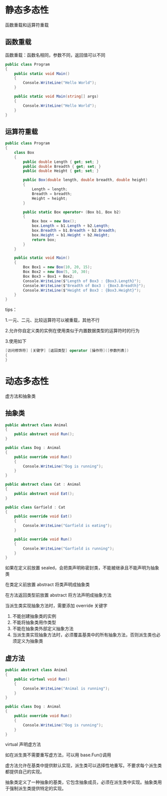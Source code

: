 # 静态多态性

函数重载和运算符重载

## 函数重载

函数重载：函数名相同，参数不同，返回值可以不同

```C#
public class Program
{
    public static void Main()
    {
        Console.WriteLine("Hello World");
    }

    public static void Main(string[] args)
    {
        Console.WriteLine("Hello World");
    }
}
```

## 运算符重载

```C#
public class Program
{
    class Box
    {
        public double Length { get; set; }
        public double Breadth { get; set; }
        public double Height { get; set; }

        public Box(double length, double breadth, double height)
        {
            Length = length;
            Breadth = breadth;
            Height = height;
        }

        public static Box operator+ (Box b1, Box b2)
        {
            Box box = new Box();
            box.Length = b1.Length + b2.Length;
            box.Breadth = b1.Breadth + b2.Breadth;
            box.Height = b1.Height + b2.Height;
            return box;
        }
    }

    public static void Main()
    {
        Box Box1 = new Box(10, 20, 15);
        Box Box2 = new Box(5, 10, 30);
        Box Box3 = Box1 + Box2;
        Console.WriteLine($"Length of Box3 : {Box3.Length}");
        Console.WriteLine($"Breadth of Box3 : {Box3.Breadth}");
        Console.WriteLine($"Height of Box3 : {Box3.Height}");
    }
}
```

tips：

1.一元、二元、比较运算符可以被重载，其他不行

2.允许你自定义类的实例在使用类似于内置数据类型的运算符时的行为

3.使用如下

```C#
[访问修饰符] [关键字] [返回类型] operator [操作符]([参数列表])
{
}
```

# 动态多态性

虚方法和抽象类

## 抽象类

```C#
public abstract class Animal
{
    public abstract void Run();
}

public class Dog : Animal
{
    public override void Run()
    {
        Console.WriteLine("Dog is running");
    }
}

public abstract class Cat : Animal
{
    public abstract void Eat();
}

public class Garfield : Cat
{
    public override void Eat()
    {
        Console.WriteLine("Garfield is eating");
    }

    public override void Run()
    {
        Console.WriteLine("Garfield is running");
    }
}
```

如果在定义前放置 sealed，会把类声明称密封类，不能被继承且不能声明为抽象类

在类定义前放置 abstract 将类声明成抽象类

在方法返回类型前放置 abstract 将方法声明成抽象方法

当派生类实现抽象方法时，需要添加 override 关键字

1. 不能创建抽象类的实例
2. 不能将抽象类用作类型
3. 不能在抽象类外部定义抽象方法
4. 当派生类实现抽象方法时，必须覆盖基类中的所有抽象方法，否则派生类也必须定义为抽象类

## 虚方法

```C#
public abstract class Animal
{
    public virtual void Run()
    {
        Console.WriteLine("Animal is running");
    }
}

public class Dog : Animal
{
    public override void Run()
    {
        Console.WriteLine("Dog is running");
    }
}
```

virtual 声明虚方法

如在派生类不需要重写虚方法，可以用 base.Fun()调用

虚方法允许在基类中提供默认实现，派生类可以选择性地重写。不要求每个派生类都提供自己的实现。

抽象类定义了一种抽象的基类，它包含抽象成员，必须在派生类中实现。抽象类用于强制派生类提供特定的实现。
